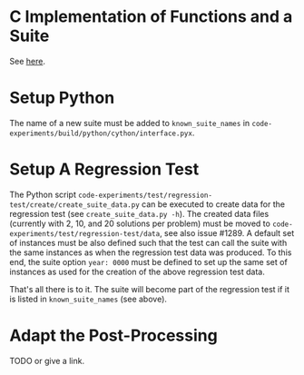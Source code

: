 C Implementation of Functions and a Suite
=========================================
See [here](http://numbbo.github.io/coco-doc/C/#new-suites).

Setup Python
============
The name of a new suite must be added to `known_suite_names` 
in `code-experiments/build/python/cython/interface.pyx`. 

Setup A Regression Test
=======================

The Python script `code-experiments/test/regression-test/create/create_suite_data.py`
can be executed to create data for the regression test (see `create_suite_data.py -h`). 
The created data files (currently with 2, 10, and 20 solutions per problem) must be
moved to `code-experiments/test/regression-test/data`, see also issue #1289. A default
set of instances must be also defined such that the test can call the suite with the
same instances as when the regression test data was produced. To this end, the suite
option `year: 0000` must be defined to set up the same set of instances as used for
the creation of the above regression test data.

That's all there is to it. The suite will become part of the regression test if it
is listed in `known_suite_names` (see above).

Adapt the Post-Processing
=========================
TODO or give a link. 
